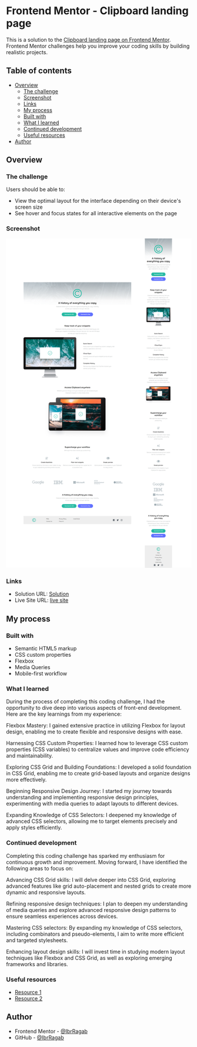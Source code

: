 # Frontend Mentor - Clipboard landing page

This is a solution to the [Clipboard landing page on Frontend Mentor](https://www.frontendmentor.io/challenges/clipboard-landing-page-5cc9bccd6c4c91111378ecb9/hub). Frontend Mentor challenges help you improve your coding skills by building realistic projects. 

## Table of contents

- [Overview](#overview)
  - [The challenge](#the-challenge)
  - [Screenshot](#screenshot)
  - [Links](#links)
  - [My process](#my-process)
  - [Built with](#built-with)
  - [What I learned](#what-i-learned)
  - [Continued development](#continued-development)
  - [Useful resources](#useful-resources)
- [Author](#author)

## Overview

### The challenge

Users should be able to:

- View the optimal layout for the interface depending on their device's screen size
- See hover and focus states for all interactive elements on the page

### Screenshot

![](./screenshot.png)

### Links

- Solution URL: [Solution](https://github.com/IbrRagab/Clipboard_Landing_Page_Master)
- Live Site URL: [live site](https://ibrragab.github.io/Clipboard_Landing_Page_Master)

## My process

### Built with

- Semantic HTML5 markup
- CSS custom properties
- Flexbox
- Media Queries
- Mobile-first workflow


### What I learned

During the process of completing this coding challenge, I had the opportunity to dive deep into various aspects of front-end development. Here are the key learnings from my experience:

Flexbox Mastery: I gained extensive practice in utilizing Flexbox for layout design, enabling me to create flexible and responsive designs with ease.

Harnessing CSS Custom Properties: I learned how to leverage CSS custom properties (CSS variables) to centralize values and improve code efficiency and maintainability.

Exploring CSS Grid and Building Foundations: I developed a solid foundation in CSS Grid, enabling me to create grid-based layouts and organize designs more effectively.

Beginning Responsive Design Journey: I started my journey towards understanding and implementing responsive design principles, experimenting with media queries to adapt layouts to different devices.

Expanding Knowledge of CSS Selectors: I deepened my knowledge of advanced CSS selectors, allowing me to target elements precisely and apply styles efficiently.

### Continued development

Completing this coding challenge has sparked my enthusiasm for continuous growth and improvement. Moving forward, I have identified the following areas to focus on:

Advancing CSS Grid skills: I will delve deeper into CSS Grid, exploring advanced features like grid auto-placement and nested grids to create more dynamic and responsive layouts.

Refining responsive design techniques: I plan to deepen my understanding of media queries and explore advanced responsive design patterns to ensure seamless experiences across devices.

Mastering CSS selectors: By expanding my knowledge of CSS selectors, including combinators and pseudo-elements, I aim to write more efficient and targeted stylesheets.

Enhancing layout design skills: I will invest time in studying modern layout techniques like Flexbox and CSS Grid, as well as exploring emerging frameworks and libraries.


### Useful resources

- [Resource 1](https://elzero.org/tracks/front-end) 
- [Resource 2](https://www.youtube.com/@ElzeroWebSchool)
## Author
- Frontend Mentor - [@IbrRagab](https://www.frontendmentor.io/profile/IbrRagab)
- GitHub - [@IbrRagab](https://github.com/IbrRagab)

